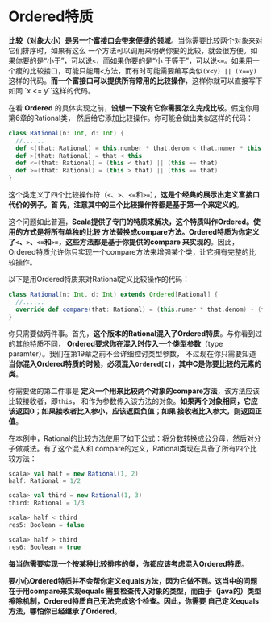 Ordered特质
===================================================================================
**比较（对象大小）是另一个富接口会带来便捷的领域**。当你需要比较两个对象来对它们排序时，如果有这么
一个方法可以调用来明确你要的比较，就会很方便。如果你要的是“小于”，可以说`<`，而如果你要的是“小
于等于”，可以说`<=`。如果用一个瘦的比较接口，可能只能用`<`方法，而有时可能需要编写类似`(x<y) || (x==y)`
这样的代码。**而一个富接口可以提供所有常用的比较操作**，这样你就可以直接写下如同 `x <= y``这样的代码。

在看 **Ordered** 的具体实现之前，**设想一下没有它你需要怎么完成比较**。假定你用第6章的Rational类，
然后给它添加比较操作。你可能会做出类似这样的代码：
```scala
class Rational(n: Int, d: Int) {
  //......
  def <(that: Rational) = this.number * that.denom < that.numer * this.denom
  def >(that: Rational) = that < this
  def <=(that: Rational) = (this < that) || (this == that)
  def >=(that: Rational) = (this > that) || (this == that)
}
```
这个类定义了四个比较操作符（`<`、`>`、`<=`和`>=`），**这是个经典的展示出定义富接口代价的例子。首
先，注意其中的三个比较操作符都是基于第一个来定义的**。

这个问题如此普遍，**Scala提供了专门的特质来解决，这个特质叫作Ordered。使用的方式是将所有单独的比较
方法替换成compare方法。Ordered特质为你定义了`<`、`>`、`<=`和`>=`，这些方法都是基于你提供的compare
来实现的**。因此，Ordered特质允许你只实现一个compare方法来增强某个类，让它拥有完整的比较操作。

以下是用Ordered特质来对Rational定义比较操作的代码：
```scala
class Rational(n: Int, d: Int) extends Ordered[Rational] {
  //......
  override def compare(that: Rational) = (this.numer * that.denom) - (that.numer * this.denom)
}
```
你只需要做两件事。首先，**这个版本的Rational混入了Ordered特质**。与你看到过的其他特质不同，
**Ordered要求你在混入时传入一个类型参数**（type paramter）。我们在第19章之前不会详细控讨类型参数，
不过现在你只需要知道 **当你混入Ordered特质的时候，必须混入`Ordered[C]`，其中C是你要比较的元素的类**。

你需要做的第二件事是 **定义一个用来比较两个对象的compare方法**，该方法应该比较接收者，即`this`，
和作为参数传入该方法的对象。**如果两个对象相同，它应该返回0；如果接收者比入参小，应该返回负值；如果
接收者比入参大，则返回正值**。

在本例中，Rational的比较方法使用了如下公式：将分数转换成公分母，然后对分子做减法。有了这个混入和
compare的定义，Rational类现在具备了所有四个比较方法：
```scala
scala> val half = new Rational(1, 2)
half: Rational = 1/2 

scala> val third = new Rational(1, 3)
third: Rational = 1/3

scala> half < third
res5: Boolean = false

scala> half > third
res6: Boolean = true
```
**每当你需要实现一个按某种比较排序的类，你都应该考虑混入Ordered特质**。

**要小心Ordered特质并不会帮你定义equals方法，因为它做不到。这当中的问题在于用compare来实现equals
需要检查传入对象的类型，而由于（java的）类型擦除机制，Ordered特质自己无法完成这个检查。因此，你需要
自己定义equals方法，哪怕你已经继承了Ordered**。








